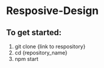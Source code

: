 # Resposive-Design

## To get started: 
1. git clone {link to respository}
2. cd {repository_name}
3. npm start
